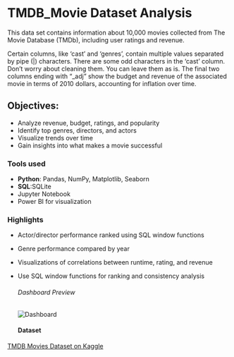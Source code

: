 # TMDB_Movie Dataset Analysis
This data set contains information about 10,000 movies collected from The Movie Database (TMDb), including user ratings and revenue.

Certain columns, like ‘cast’ and ‘genres’, contain multiple values separated by pipe (|) characters.
There are some odd characters in the ‘cast’ column. Don’t worry about cleaning them. You can leave them as is.
The final two columns ending with “_adj” show the budget and revenue of the associated movie in terms of 2010 dollars, accounting for inflation over time.

## Objectives:
- Analyze revenue, budget, ratings, and popularity
- Identify top genres, directors, and actors
- Visualize trends over time
- Gain insights into what makes a movie successful

### Tools used
- **Python**: Pandas, NumPy, Matplotlib, Seaborn
- **SQL**:SQLite
- Jupyter Notebook
- Power BI for visualization

### Highlights
- Actor/director performance ranked using SQL window functions
- Genre performance compared by year
- Visualizations of correlations between runtime, rating, and revenue
- Use SQL window functions for ranking and consistency analysis


   ###### Dashboard Preview
   ![Dashboard](https://github.com/user-attachments/assets/d6e7b53b-a87a-4af1-af2c-d81dfaa39f03)

   #### Dataset


 [TMDB Movies Dataset on Kaggle](https://www.kaggle.com/datasets/tmdb/tmdb-movie-metadata)





